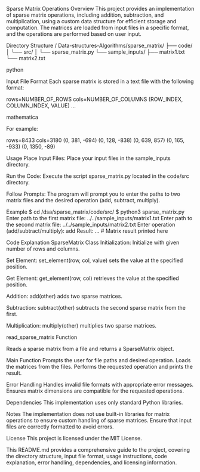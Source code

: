 Sparse Matrix Operations Overview This project provides an implementation of sparse matrix operations, including addition, subtraction, and multiplication, using a custom data structure for efficient storage and computation. The matrices are loaded from input files in a specific format, and the operations are performed based on user input.

Directory Structure / Data-structures-Algorithms/sparse_matrix/ ├── code/ │ └── src/ │ └── sparse_matrix.py └── sample_inputs/ ├── matrix1.txt └── matrix2.txt

python

Input File Format Each sparse matrix is stored in a text file with the following format:

rows=NUMBER_OF_ROWS cols=NUMBER_OF_COLUMNS (ROW_INDEX, COLUMN_INDEX, VALUE) ...

mathematica

For example:

rows=8433 cols=3180 (0, 381, -694) (0, 128, -838) (0, 639, 857) (0, 165, -933) (0, 1350, -89)

Usage Place Input Files: Place your input files in the sample_inputs directory.

Run the Code: Execute the script sparse_matrix.py located in the code/src directory.

Follow Prompts: The program will prompt you to enter the paths to two matrix files and the desired operation (add, subtract, multiply).

Example $ cd /dsa/sparse_matrix/code/src/ $ python3 sparse_matrix.py Enter path to the first matrix file: ../../sample_inputs/matrix1.txt Enter path to the second matrix file: ../../sample_inputs/matrix2.txt Enter operation (add/subtract/multiply): add Result: ... # Matrix result printed here

Code Explanation SparseMatrix Class Initialization: Initialize with given number of rows and columns.

Set Element: set_element(row, col, value) sets the value at the specified position.

Get Element: get_element(row, col) retrieves the value at the specified position.

Addition: add(other) adds two sparse matrices.

Subtraction: subtract(other) subtracts the second sparse matrix from the first.

Multiplication: multiply(other) multiplies two sparse matrices.

read_sparse_matrix Function

Reads a sparse matrix from a file and returns a SparseMatrix object.

Main Function Prompts the user for file paths and desired operation. Loads the matrices from the files. Performs the requested operation and prints the result.

Error Handling Handles invalid file formats with appropriate error messages. Ensures matrix dimensions are compatible for the requested operations.

Dependencies This implementation uses only standard Python libraries.

Notes The implementation does not use built-in libraries for matrix operations to ensure custom handling of sparse matrices. Ensure that input files are correctly formatted to avoid errors.

License This project is licensed under the MIT License.

This README.md provides a comprehensive guide to the project, covering the directory structure, input file format, usage instructions, code explanation, error handling, dependencies, and licensing information.

